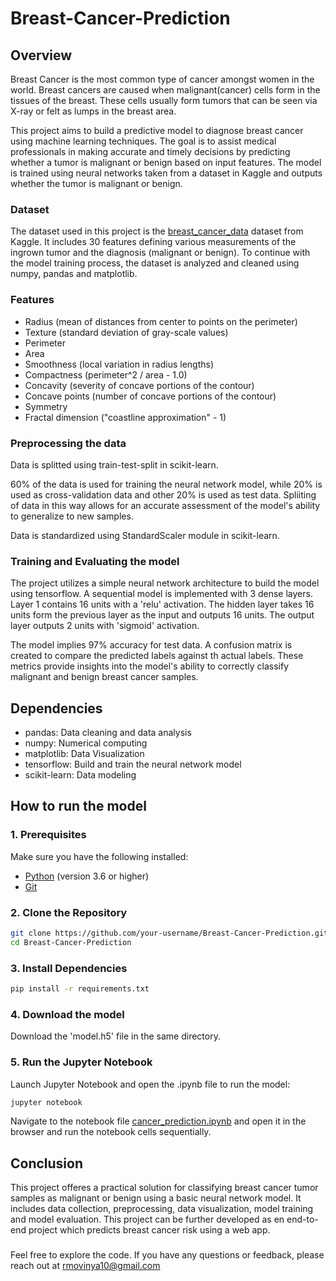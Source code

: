 # Breast-Cancer-Prediction

## Overview 
Breast Cancer is the most common type of cancer amongst women in the world. Breast cancers are caused when malignant(cancer) cells form in the tissues of the breast. These cells usually form tumors that can be seen via X-ray or felt as lumps in the breast area.

This project aims to build a predictive model to diagnose breast cancer using machine learning techniques. The goal is to assist medical professionals in making accurate and timely decisions by predicting whether a tumor is malignant or benign based on input features. The model is trained using neural networks taken from a dataset in Kaggle and outputs whether the tumor is malignant or benign.

### Dataset
The dataset used in this project is the [breast_cancer_data](https://www.kaggle.com/datasets/yasserh/breast-cancer-dataset) dataset from Kaggle. It includes 30 features defining various measurements of the ingrown tumor and the diagnosis (malignant or benign).
To continue with the model training process, the dataset is analyzed and cleaned using numpy, pandas and matplotlib.

### Features

   * Radius (mean of distances from center to points on the perimeter)
   * Texture (standard deviation of gray-scale values)
   * Perimeter
   * Area
   * Smoothness (local variation in radius lengths)
   * Compactness (perimeter^2 / area - 1.0)
   * Concavity (severity of concave portions of the contour)
   * Concave points (number of concave portions of the contour)
   * Symmetry
   * Fractal dimension ("coastline approximation" - 1)

### Preprocessing the data

Data is splitted using train-test-split in scikit-learn.

60% of the data is used for training the neural network model, while 20% is used as cross-validation data and other 20% is used as test data. Spliiting of data in this way allows for an accurate assessment of the model's ability to generalize to new samples.

Data is standardized using StandardScaler module in scikit-learn.

### Training and Evaluating the model

The project utilizes a simple neural network architecture to build the model using tensorflow. A sequential model is implemented with 3 dense layers. Layer 1 contains 16 units with a 'relu' activation. The hidden layer takes 16 units form the previous layer as the input and outputs 16 units. The output layer outputs 2 units with 'sigmoid' activation. 

The model implies 97% accuracy for test data. A confusion matrix is created to compare the predicted labels against th actual labels. These metrics provide insights into the model's ability to correctly classify malignant and benign breast cancer samples.

## Dependencies

 * pandas: Data cleaning and data analysis
 * numpy: Numerical computing
 * matplotlib:  Data Visualization
 * tensorflow: Build and train the neural network model
 * scikit-learn: Data modeling

 ## How to run the model

 ### 1. Prerequisites

 Make sure you have the following installed:

- [Python](https://www.python.org/downloads/) (version 3.6 or higher)
- [Git](https://git-scm.com/)

### 2. Clone the Repository

```bash
git clone https://github.com/your-username/Breast-Cancer-Prediction.git
cd Breast-Cancer-Prediction
```

### 3. Install Dependencies

```bash
pip install -r requirements.txt
```
### 4. Download the model

Download the 'model.h5' file in the same directory.

### 5. Run the Jupyter Notebook

Launch Jupyter Notebook and open the .ipynb file to run the model:

```bash
jupyter notebook
```

Navigate to the notebook file [cancer_prediction.ipynb](cancer_prediction.ipynb) and open it in the browser and run the notebook cells sequentially. 

## Conclusion

This project offeres a practical solution for classifying breast cancer tumor samples as malignant or benign using a basic neural network model. It includes data collection, preprocessing, data visualization, model training and model evaluation. This project can be further developed as en end-to-end project which predicts breast cancer risk using a web app.


### 
Feel free to explore the code. If you have any questions or feedback, please reach out at [rmovinya10@gmail.com](mailto:rmovinya10@gmail.com)




